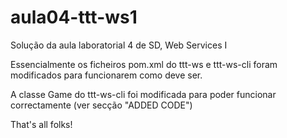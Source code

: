 # aula04-ttt-ws1
Solução da aula laboratorial 4 de SD, Web Services I

Essencialmente os ficheiros pom.xml do ttt-ws e ttt-ws-cli foram modificados para funcionarem como deve ser.

A classe Game do ttt-ws-cli foi modificada para poder funcionar correctamente (ver secção "ADDED CODE")

That's all folks!
